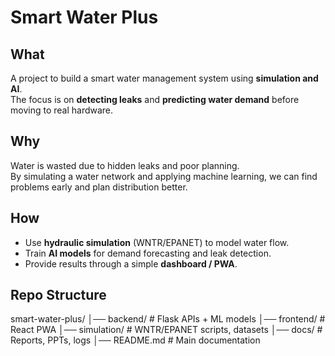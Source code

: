 # Smart Water Plus

## What
A project to build a smart water management system using **simulation and AI**.  
The focus is on **detecting leaks** and **predicting water demand** before moving to real hardware.

## Why
Water is wasted due to hidden leaks and poor planning.  
By simulating a water network and applying machine learning, we can find problems early and plan distribution better.

## How
- Use **hydraulic simulation** (WNTR/EPANET) to model water flow.  
- Train **AI models** for demand forecasting and leak detection.  
- Provide results through a simple **dashboard / PWA**.  

## Repo Structure
smart-water-plus/
│── backend/ # Flask APIs + ML models
│── frontend/ # React PWA
│── simulation/ # WNTR/EPANET scripts, datasets
│── docs/ # Reports, PPTs, logs
│── README.md # Main documentation